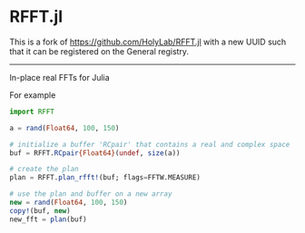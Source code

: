 # RFFT.jl

This is a fork of https://github.com/HolyLab/RFFT.jl with a new UUID such that it can be registered on the General registry.

----

In-place real FFTs for Julia

For example
```julia
import RFFT

a = rand(Float64, 100, 150)

# initialize a buffer 'RCpair' that contains a real and complex space
buf = RFFT.RCpair{Float64}(undef, size(a))

# create the plan
plan = RFFT.plan_rfft!(buf; flags=FFTW.MEASURE)

# use the plan and buffer on a new array
new = rand(Float64, 100, 150)
copy!(buf, new)
new_fft = plan(buf)

```
